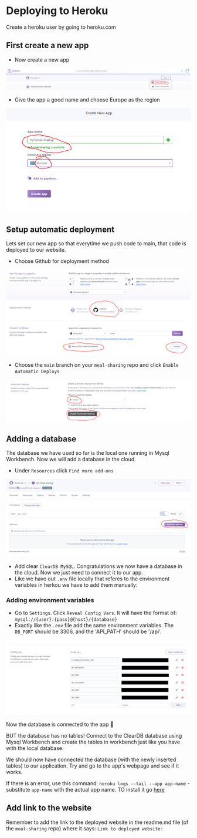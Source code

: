 # Deploying to Heroku

Create a heroku user by going to heroku.com

## First create a new app

- Now create a new app

![step 1](assets/deploy-step-1.PNG)

- Give the app a good name and choose Europe as the region

![step 2](assets/deploy-step-2.PNG)

## Setup automatic deployment

Lets set our new app so that everytime we push code to main, that code is deployed to our website.

- Choose Github for deployment method

![step 3](assets/deploy-step-3.PNG)

- Choose the `main` branch on your `meal-sharing` repo and click `Enable Automatic Deploys`

![step 4](assets/deploy-step-4.PNG)

## Adding a database

The database we have used so far is the local one running in Mysql Workbench. Now we will add a database in the cloud.

- Under `Resources` click `Find more add-ons`

![step 5](assets/deploy-step-5.PNG)

- Add clear `ClearDB MySQL`. Congratulations we now have a database in the cloud. Now we just need to connect it to our app.
- Like we have out `.env` file locally that referes to the environment variables in herkou we have to add them manually:

### Adding environment variables

- Go to `Settings`. Click `Reveal Config Vars`. It will have the format of: `mysql://{user}:{pass}@{host}/{database}`
- Exactly like the `.env` file add the same environment variables. The `DB_PORT` should be 3306, and the 'API_PATH' should be '/api'.

![step 6](assets/deploy-step-6.PNG)

Now the database is connected to the app 🎉

BUT the database has no tables! Connect to the ClearDB database using Mysql Workbench and create the tables in workbench just like you have with the local database.

We should now have connected the database (with the newly inserted tables) to our application. Try and go to the app's webpage and see if it works.

If there is an error, use this command: `heroku logs --tail --app app-name` - substitute `app-name` with the actual app name. TO install it go [here](https://devcenter.heroku.com/articles/heroku-cli)

## Add link to the website

Remember to add the link to the deployed website in the readme.md file (of the `meal-sharing` repo) where it says: `Link to deployed website: `
